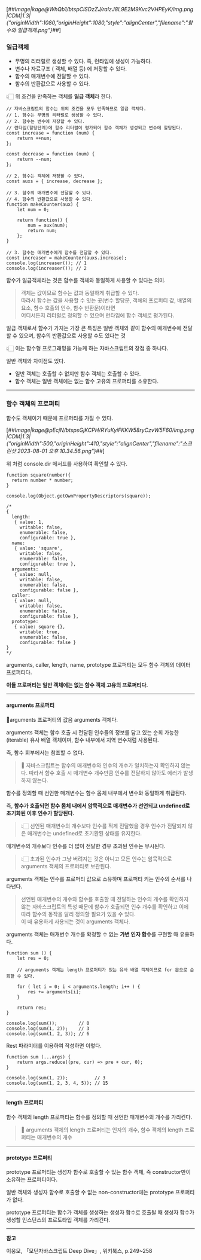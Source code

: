 [##_Image|kage@WhQb1/btspClSDzZJ/raIzJ8L9E2M9Kvc2VHPEyK/img.png|CDM|1.3|{"originWidth":1080,"originHeight":1080,"style":"alignCenter","filename":"함수와 일급객체.png"}_##]

### 일급객체

- 무명의 리터럴로 생성할 수 있다. 즉, 런타임에 생성이 가능하다.
- 변수나 자료구조 ( 객체, 배열 등) 에 저장할 수 있다.
- 함수의 매개변수에 전달할 수 있다.
- 함수의 반환값으로 사용할 수 있다.

👆🏻 위 조건을 만족하는 객체를 **일급 객체**라 한다.

```
// 자바스크립트의 함수는 위의 조건을 모두 만족하므로 일급 객체다.
// 1. 함수는 무명의 리터럴로 생성할 수 있다.
// 2. 함수는 변수에 저장할 수 있다.
// 런타임(할당단계)에 함수 리터럴이 평가되어 함수 객체가 생성되고 변수에 할당된다.
const increase = function (num) {
	return ++num;
};

const decrease = function (num) {
	return --num;
};

// 2. 함수는 객체에 저장할 수 있다.
const auxs = { increase, decrease };

// 3. 함수의 매개변수에 전달할 수 있다.
// 4. 함수의 반환값으로 사용할 수 있다.
function makeCounter(aux) {
	let num = 0;

    return function() {
    	num = aux(num);
        return num;
    };
}

// 3. 함수는 매개변수에게 함수를 전달할 수 있다.
const increaser = makeCounter(auxs.increase);
console.log(increaser()); // 1
console.log(increaser()); // 2
```

함수가 일급객체라는 것은 함수를 객체와 동일하게 사용할 수 있다는 의미.

> 객체는 값이므로 함수는 값과 동일하게 취급할 수 있다.  
> 따라서 함수는 값을 사용할 수 잇는 곳(변수 할당문, 객체의 프로퍼티 값, 배열의 요소, 함수 호출의 인수, 함수 반환문)이라면  
> 어디서든지 리터럴로 정의할 수 있으며 런타임에 함수 객체로 평가된다.

일급 객체로서 함수가 가지는 가장 큰 특징은 일반 객체와 같이 함수의 매개변수에 전달할 수 있으며, 함수의 반환값으로 사용할 수도 있다는 것

👆🏻 이는 함수형 프로그래밍을 가능케 하는 자바스크립트의 장점 중 하나다.

일반 객체와 차이점도 있다.

- 일반 객체는 호출할 수 없지만 함수 객체는 호출할 수 있다.
- 함수 객체는 일반 객체에는 없는 함수 고유의 프로퍼티를 소유한다.

---

### 함수 객체의 프로퍼티

함수도 객체이기 때문에 프로퍼티를 가질 수 있다.

[##_Image|kage@pEcjN/btspsGjKCPH/RYuKyiFKKW58ryCzvW5F60/img.png|CDM|1.3|{"originWidth":500,"originHeight":410,"style":"alignCenter","filename":"스크린샷 2023-08-01 오후 10.34.56.png"}_##]

위 처럼 console.dir 메서드를 사용하여 확인할 수 있다.

```
function square(number){
  return number * number;
}

console.log(Object.getOwnPropertyDescriptors(square));

/*
{
  length:
   { value: 1,
     writable: false,
     enumerable: false,
     configurable: true },
  name:
   { value: 'square',
     writable: false,
     enumerable: false,
     configurable: true },
  arguments:
   { value: null,
     writable: false,
     enumerable: false,
     configurable: false },
  caller:
   { value: null,
     writable: false,
     enumerable: false,
     configurable: false },
  prototype:
   { value: square {},
     writable: true,
     enumerable: false,
     configurable: false }
}
*/
```

arguments, caller, length, name, prototype 프로퍼티는 모두 함수 객체의 데이터 프로퍼티다.

**이들 프로퍼티는 일반 객체에는 없는 함수 객체 고유의 프로퍼티다.**

---

#### arguments 프로퍼티

arguments 프로퍼티의 값음 arguments 객체다.

arguments 객체는 함수 호출 시 전달된 인수들의 정보를 담고 있는 순회 가능한(iterable) 유사 배열 객체이며, 함수 내부에서 지역 변수처럼 사용된다.

즉, 함수 회부에서는 참조할 수 없다.

> 🚨 자바스크립트는 함수의 매개변수와 인수의 개수가 일치하는지 확인하지 않는다. 따라서 함수 호출 시 매개변수 개수만큼 인수를 전달하지 않아도 에러가 발생하지 않는다.

함수를 정의할 때 선언한 매개변수는 함수 몸체 내부에서 변수와 동일하게 취급된다.

즉, **함수가 호출되면 함수 몸체 내에서 암묵적으로 매개변수가 선언되고 undefined로 초기화된 이후 인수가 할당된다.**

> 👆🏻 선언된 매개변수의 개수보다 인수를 적게 전달했을 경우 인수가 전달되지 않은 매개변수는 undefined로 초기환된 상태를 유지한다.

매개변수의 개수보다 인수를 더 많이 전달한 경우 초과된 인수는 무시된다.

> 👆🏻 초과된 인수가 그냥 버려지는 것은 아니고 모든 인수는 암묵적으로 arguments 객체의 프로퍼티로 보관된다.

arguments 객체는 인수를 프로퍼티 값으로 소유하며 프로퍼티 키는 인수의 순서를 나타낸다.

> 선언된 매개변수의 개수와 함수를 호출할 때 전달하는 인수의 개수를 확인하지 않는 자바스크립트의 특성 때문에 함수가 호출되면 인수 개수를 확인하고 이에 따라 함수의 동작을 달리 정의할 필요가 있을 수 있다.  
> 이 때 유용하게 사용되는 것이 arguments 객체다.

arguments 객체는 매개변수 개수를 확정할 수 없는 **가변 인자 함수**를 구현할 때 유용하다.

```
function sum () {
	let res = 0;

    // arguments 객체는 length 프로퍼티가 있는 유사 배열 객체이므로 for 문으로 순회할 수 있다.

    for ( let i = 0; i < arguments.length; i++ ) {
    	res += arguments[i];
    }

    return res;
}

console.log(sum());        // 0
console.log(sum(1, 2));    // 3
console.log(sum(1, 2, 3)); // 6
```

Rest 파라미터를 이용하여 작성하면 이렇다.

```
function sum (...args) {
	return args.reduce((pre, cur) => pre + cur, 0);
}

console.log(sum(1, 2));          // 3
console.log(sum(1, 2, 3, 4, 5)); // 15
```

---

#### length 프로퍼티

함수 객체의 length 프로퍼티는 함수를 정의할 때 선언한 매개변수의 개수를 가리킨다.

> 🚨 arguments 객체의 length 프로퍼티는 인자의 개수, 함수 객체의 length 프로퍼티는 매개변수의 개수

---

#### prototype 프로퍼티

prototype 프로퍼티는 생성자 함수로 호출할 수 있는 함수 객체, 즉 constructor만이 소유하는 프로퍼티이다.

일반 객체와 생성자 함수로 호출할 수 없는 non-constructor에는 prototype 프로퍼티가 없다.

prototype 프로퍼티는 함수가 객체를 생성하는 생성자 함수로 호출될 때 생성자 함수가 생성할 인스턴스의 프로토타입 객체를 가리킨다.

---

**참고**

이웅모, 「모던자바스크립트 Deep Dive」, 위키북스, p.249~258
